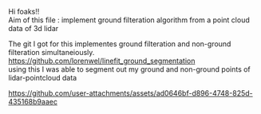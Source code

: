 Hi foaks!!<br/>
Aim of this file : implement ground filteration algorithm from a point cloud data of 3d lidar<br/>

The git I got for this implementes ground filteration and non-ground filteration simultaneiously. <br/>
https://github.com/lorenwel/linefit_ground_segmentation </br>
using this I was able to segment out my ground and non-ground points of lidar-pointcloud data</br>




https://github.com/user-attachments/assets/ad0646bf-d896-4748-825d-435168b9aaec

